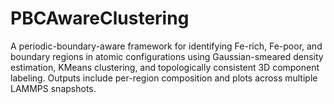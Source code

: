 # PBCAwareClustering
A periodic-boundary-aware framework for identifying Fe-rich, Fe-poor, and boundary regions in atomic configurations using Gaussian-smeared density estimation, KMeans clustering, and topologically consistent 3D component labeling. Outputs include per-region composition and plots across multiple LAMMPS snapshots.
